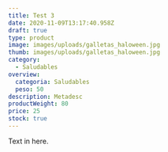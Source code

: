 ```yaml
---
title: Test 3
date: 2020-11-09T13:17:40.958Z
draft: true
type: product
image: images/uploads/galletas_haloween.jpg
thumb: images/uploads/galletas_haloween.jpg
category:
  - Saludables
overview:
  categoria: Saludables
  peso: 50
description: Metadesc
productWeight: 80
price: 25
stock: true
---
```

Text in here.